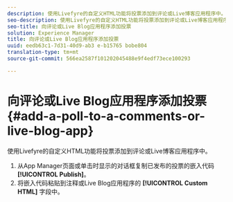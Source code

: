 ```yaml
---
description: 使用Livefyre的自定义HTML功能将投票添加到评论或Live博客应用程序中。
seo-description: 使用Livefyre的自定义HTML功能将投票添加到评论或Live博客应用程序中。
seo-title: 向评论或Live Blog应用程序添加投票
solution: Experience Manager
title: 向评论或Live Blog应用程序添加投票
uuid: eedb63c1-7d31-40d9-ab3 e-b15765 bobe804
translation-type: tm+mt
source-git-commit: 566ea2587f101202045488e9f4edf73ece100293

---
```



# 向评论或Live Blog应用程序添加投票{#add-a-poll-to-a-comments-or-live-blog-app}

使用Livefyre的自定义HTML功能将投票添加到评论或Live博客应用程序中。

1. 从App Manager页面或单击时显示的对话框复制已发布的投票的嵌入代码 **[!UICONTROL Publish]**。
1. 将嵌入代码粘贴到注释或Live Blog应用程序的 **[!UICONTROL Custom HTML]** 字段中。
